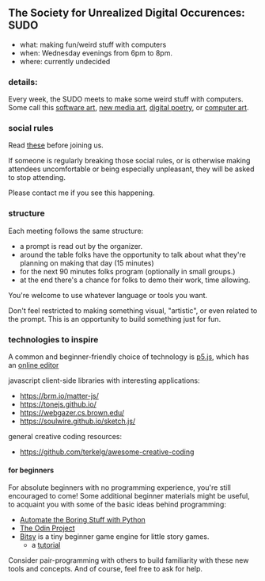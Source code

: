 ## The Society for Unrealized Digital Occurences: SUDO

- what: making fun/weird stuff with computers
- when: Wednesday evenings from 6pm to 8pm.
- where: currently undecided

### details:

Every week, the SUDO meets to make some weird stuff with computers. Some call this [software art](https://en.wikipedia.org/wiki/Software_art), [new media art](https://en.wikipedia.org/wiki/New_media_art), [digital poetry](https://en.wikipedia.org/wiki/Digital_poetry), or [computer art](https://en.wikipedia.org/wiki/Computer_art).

### social rules

Read [these](/pages/events/social-rules.html) before joining us.

If someone is regularly breaking those social rules, or is otherwise making attendees uncomfortable or being especially unpleasant, they will be asked to stop attending.

Please contact me if you see this happening.

### structure

Each meeting follows the same structure:

- a prompt is read out by the organizer.
- around the table folks have the opportunity to talk about what they're planning on making that day (15 minutes)
- for the next 90 minutes folks program (optionally in small groups.)
- at the end there's a chance for folks to demo their work, time allowing.

You're welcome to use whatever language or tools you want.

Don't feel restricted to making something visual, "artistic", or even related to the prompt. This is an opportunity to build something just for fun.

### technologies to inspire

A common and beginner-friendly choice of technology is [p5.js](https://p5js.org/), which has an [online editor](https://editor.p5.js)

javascript client-side libraries with interesting applications:

- https://brm.io/matter-js/
- https://tonejs.github.io/
- https://webgazer.cs.brown.edu/
- https://soulwire.github.io/sketch.js/

general creative coding resources:

- https://github.com/terkelg/awesome-creative-coding

#### for beginners

For absolute beginners with no programming experience, you're still encouraged to come! Some additional beginner materials might be useful, to acquaint you with some of the basic ideas behind programming:

- [Automate the Boring Stuff with Python](https://automatetheboringstuff.com)
- [The Odin Project](https://www.theodinproject.com)
- [Bitsy](https://bitsy.org) is a tiny beginner game engine for little story games.
    - a [tutorial](https://www.shimmerwitch.space/bitsyTutorial.html)


Consider pair-programming with others to build familiarity with these new tools and concepts. And of course, feel free to ask for help.
